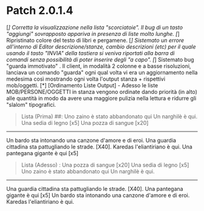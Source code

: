# Patch 2.0.1.4 #
[*] Corretta la visualizzazione nella lista "scorciatoie". Il bug di un tasto "aggiungi" sovrapposto appariva in presenza di liste molto lunghe.
[*] Ripristinato colore del testo di libri e pergamene.
[*] Sistemato un errore all'interno di Editor descrizione/stanze, cambio descrizioni (etc) per il quale usando il tasto "INVIA" della tastiera si veniva riportati alla barra di comandi senza possibilità di poter inserire degli "a capo".
[*] Sistemato bug "guarda immotivato" . Il client, in modalità 2 colonne e a basse risoluzioni, lanciava un comando "guarda" ogni qual volta vi era un aggiornamento nella medesima così mostrando ogni volta l'output stanza + rispettivi mob/oggetti.
[*] [Ordinamento Liste Output] - Adesso le liste MOB/PERSONE/OGGETTI in stanza  vengono ordinate dando priorità (in alto) alle quantità in modo da avere una maggiore pulizia nella lettura e ridurre gli "slalom" tipografici.

> Lista (Prima) ##:
Uno zaino è stato abbandonato qui
Un narghilè è qui.
Una sedia di legno [x5]
Una pozza di sangue [x20]
------------------
Un bardo sta intonando una canzone d'amore e di eroi.
Una guardia cittadina sta pattugliando le strade. [X40].
Karedas l'eliantiriano è qui.
Una pantegana gigante è qui [x5]

> Lista (Adesso) :
Una pozza di sangue [x20]
Una sedia di legno [x5]
Uno zaino è stato abbandonato qui
Un narghilè è qui.
------------------
Una guardia cittadina sta pattugliando le strade. [X40].
Una pantegana gigante è qui [x5]
Un bardo sta intonando una canzone d'amore e di eroi.
Karedas l'eliantiriano è qui.
